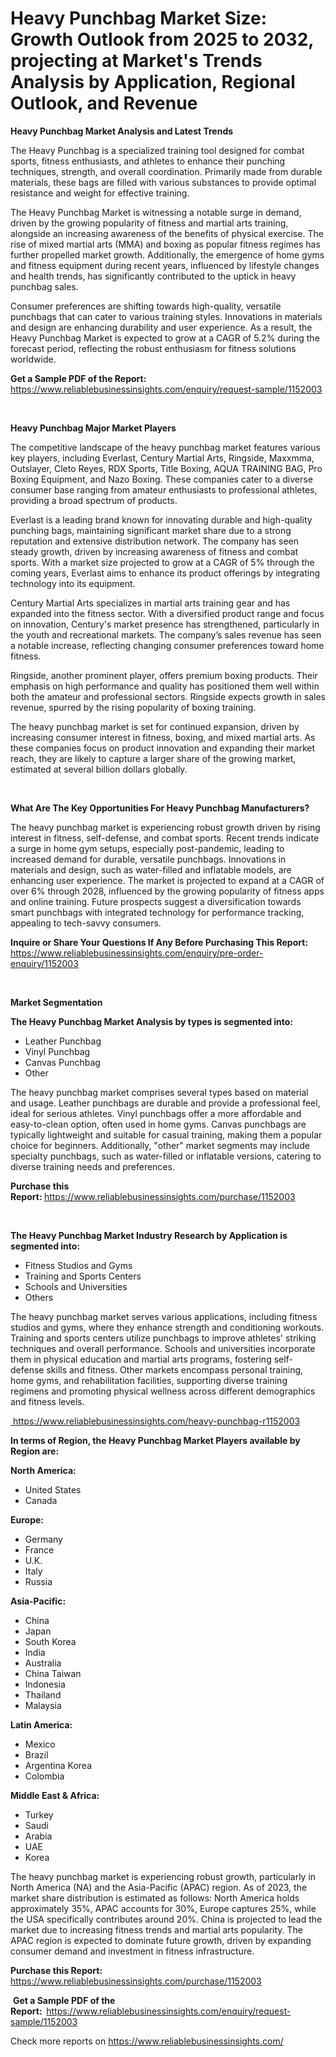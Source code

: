 <p><h1>Heavy Punchbag Market Size: Growth Outlook from 2025 to 2032, projecting at Market's Trends Analysis by Application, Regional Outlook, and Revenue</h1></p><p><strong>Heavy Punchbag Market Analysis and Latest Trends</strong></p>
<p><p>The Heavy Punchbag is a specialized training tool designed for combat sports, fitness enthusiasts, and athletes to enhance their punching techniques, strength, and overall coordination. Primarily made from durable materials, these bags are filled with various substances to provide optimal resistance and weight for effective training.</p><p>The Heavy Punchbag Market is witnessing a notable surge in demand, driven by the growing popularity of fitness and martial arts training, alongside an increasing awareness of the benefits of physical exercise. The rise of mixed martial arts (MMA) and boxing as popular fitness regimes has further propelled market growth. Additionally, the emergence of home gyms and fitness equipment during recent years, influenced by lifestyle changes and health trends, has significantly contributed to the uptick in heavy punchbag sales.</p><p>Consumer preferences are shifting towards high-quality, versatile punchbags that can cater to various training styles. Innovations in materials and design are enhancing durability and user experience. As a result, the Heavy Punchbag Market is expected to grow at a CAGR of 5.2% during the forecast period, reflecting the robust enthusiasm for fitness solutions worldwide.</p></p>
<p><strong>Get a Sample PDF of the Report:&nbsp;</strong> <a href="https://www.reliablebusinessinsights.com/enquiry/request-sample/1152003?utm_campaign=3455&utm_medium=2&utm_source=Github&utm_content=ia&utm_term=04042025&utm_id=heavy-punchbag">https://www.reliablebusinessinsights.com/enquiry/request-sample/1152003</a></p>
<p>&nbsp;</p>
<p><strong>Heavy Punchbag Major Market Players</strong></p>
<p><p>The competitive landscape of the heavy punchbag market features various key players, including Everlast, Century Martial Arts, Ringside, Maxxmma, Outslayer, Cleto Reyes, RDX Sports, Title Boxing, AQUA TRAINING BAG, Pro Boxing Equipment, and Nazo Boxing. These companies cater to a diverse consumer base ranging from amateur enthusiasts to professional athletes, providing a broad spectrum of products.</p><p>Everlast is a leading brand known for innovating durable and high-quality punching bags, maintaining significant market share due to a strong reputation and extensive distribution network. The company has seen steady growth, driven by increasing awareness of fitness and combat sports. With a market size projected to grow at a CAGR of 5% through the coming years, Everlast aims to enhance its product offerings by integrating technology into its equipment.</p><p>Century Martial Arts specializes in martial arts training gear and has expanded into the fitness sector. With a diversified product range and focus on innovation, Century's market presence has strengthened, particularly in the youth and recreational markets. The company’s sales revenue has seen a notable increase, reflecting changing consumer preferences toward home fitness.</p><p>Ringside, another prominent player, offers premium boxing products. Their emphasis on high performance and quality has positioned them well within both the amateur and professional sectors. Ringside expects growth in sales revenue, spurred by the rising popularity of boxing training.</p><p>The heavy punchbag market is set for continued expansion, driven by increasing consumer interest in fitness, boxing, and mixed martial arts. As these companies focus on product innovation and expanding their market reach, they are likely to capture a larger share of the growing market, estimated at several billion dollars globally.</p></p>
<p>&nbsp;</p>
<p><strong>What Are The Key Opportunities For Heavy Punchbag Manufacturers?</strong></p>
<p><p>The heavy punchbag market is experiencing robust growth driven by rising interest in fitness, self-defense, and combat sports. Recent trends indicate a surge in home gym setups, especially post-pandemic, leading to increased demand for durable, versatile punchbags. Innovations in materials and design, such as water-filled and inflatable models, are enhancing user experience. The market is projected to expand at a CAGR of over 6% through 2028, influenced by the growing popularity of fitness apps and online training. Future prospects suggest a diversification towards smart punchbags with integrated technology for performance tracking, appealing to tech-savvy consumers.</p></p>
<p><strong>Inquire or Share Your Questions If Any Before Purchasing This Report:</strong> <a href="https://www.reliablebusinessinsights.com/enquiry/pre-order-enquiry/1152003?utm_campaign=3455&utm_medium=2&utm_source=Github&utm_content=ia&utm_term=04042025&utm_id=heavy-punchbag">https://www.reliablebusinessinsights.com/enquiry/pre-order-enquiry/1152003</a></p>
<p>&nbsp;</p>
<p><strong>Market Segmentation</strong></p>
<p><strong>The Heavy Punchbag Market Analysis by types is segmented into:</strong></p>
<p><ul><li>Leather Punchbag</li><li>Vinyl Punchbag</li><li>Canvas Punchbag</li><li>Other</li></ul></p>
<p><p>The heavy punchbag market comprises several types based on material and usage. Leather punchbags are durable and provide a professional feel, ideal for serious athletes. Vinyl punchbags offer a more affordable and easy-to-clean option, often used in home gyms. Canvas punchbags are typically lightweight and suitable for casual training, making them a popular choice for beginners. Additionally, "other" market segments may include specialty punchbags, such as water-filled or inflatable versions, catering to diverse training needs and preferences.</p></p>
<p><strong>Purchase this Report:&nbsp;</strong><a href="https://www.reliablebusinessinsights.com/purchase/1152003?utm_campaign=3455&utm_medium=2&utm_source=Github&utm_content=ia&utm_term=04042025&utm_id=heavy-punchbag">https://www.reliablebusinessinsights.com/purchase/1152003</a></p>
<p>&nbsp;</p>
<p><strong>The Heavy Punchbag Market Industry Research by Application is segmented into:</strong></p>
<p><ul><li>Fitness Studios and Gyms</li><li>Training and Sports Centers</li><li>Schools and Universities</li><li>Others</li></ul></p>
<p><p>The heavy punchbag market serves various applications, including fitness studios and gyms, where they enhance strength and conditioning workouts. Training and sports centers utilize punchbags to improve athletes' striking techniques and overall performance. Schools and universities incorporate them in physical education and martial arts programs, fostering self-defense skills and fitness. Other markets encompass personal training, home gyms, and rehabilitation facilities, supporting diverse training regimens and promoting physical wellness across different demographics and fitness levels.</p></p>
<p><a href="https://www.reliablebusinessinsights.com/heavy-punchbag-r1152003?utm_campaign=3455&utm_medium=2&utm_source=Github&utm_content=ia&utm_term=04042025&utm_id=heavy-punchbag">&nbsp;https://www.reliablebusinessinsights.com/heavy-punchbag-r1152003</a></p>
<p><strong>In terms of Region, the Heavy Punchbag Market Players available by Region are:</strong></p>
<p>
    <p> <strong> North America: </strong>
        <ul>
            <li>United States</li>
            <li>Canada</li>
        </ul>
        </p> 
    <p> <strong> Europe: </strong>
        <ul>
            <li>Germany</li>
            <li>France</li>
            <li>U.K.</li>
            <li>Italy</li>
            <li>Russia</li>
        </ul>
        </p> 
    <p> <strong> Asia-Pacific: </strong>
        <ul>
            <li>China</li>
            <li>Japan</li>
            <li>South Korea</li>
            <li>India</li>
            <li>Australia</li>
            <li>China Taiwan</li>
            <li>Indonesia</li>
            <li>Thailand</li>
            <li>Malaysia</li>
        </ul>
        </p> 
    <p> <strong> Latin America: </strong>
        <ul>
            <li>Mexico</li>
            <li>Brazil</li>
            <li>Argentina Korea</li>
            <li>Colombia</li>
        </ul>
        </p> 
    <p> <strong> Middle East & Africa: </strong>
        <ul>
            <li>Turkey</li>
            <li>Saudi</li>
            <li>Arabia</li>
            <li>UAE</li>
            <li>Korea</li>
        </ul>
    </p>
    </p>
<p><p>The heavy punchbag market is experiencing robust growth, particularly in North America (NA) and the Asia-Pacific (APAC) region. As of 2023, the market share distribution is estimated as follows: North America holds approximately 35%, APAC accounts for 30%, Europe captures 25%, while the USA specifically contributes around 20%. China is projected to lead the market due to increasing fitness trends and martial arts popularity. The APAC region is expected to dominate future growth, driven by expanding consumer demand and investment in fitness infrastructure.</p></p>
<p><strong>Purchase this Report: </strong><a href="https://www.reliablebusinessinsights.com/purchase/1152003?utm_campaign=3455&utm_medium=2&utm_source=Github&utm_content=ia&utm_term=04042025&utm_id=heavy-punchbag">https://www.reliablebusinessinsights.com/purchase/1152003</a></p>
<p>&nbsp;<strong>Get a Sample PDF of the Report:&nbsp;&nbsp;</strong><a href="https://www.reliablebusinessinsights.com/enquiry/request-sample/1152003?utm_campaign=3455&utm_medium=2&utm_source=Github&utm_content=ia&utm_term=04042025&utm_id=heavy-punchbag">https://www.reliablebusinessinsights.com/enquiry/request-sample/1152003</a></p>
<p><strong></strong></p>
<p>Check more reports on <a href="https://www.reliablebusinessinsights.com/?utm_campaign=3455&utm_medium=2&utm_source=Github&utm_content=ia&utm_term=04042025&utm_id=heavy-punchbag">https://www.reliablebusinessinsights.com/</a></p>